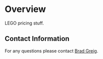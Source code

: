 # Overview

LEGO pricing stuff.


## Contact Information

For any questions please contact [Brad Greig](mailto:brad.s.greig@gmail.com).